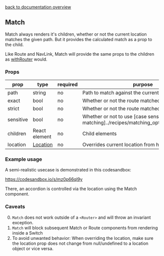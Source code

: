 [back to documentation overview](../readme.md)

## Match

Match always renders it's children, whether or not the current location matches the given path. But it provides the calculated match as a prop to the child.

Like Route and NavLink, Match will provide the same props to the children as [withRouter](../functions/withRouter) would.

### Props

| prop      | type          | required | purpose |
|-----------|---------------|----------|---------|
| path      | string        | no       | Path to match against the current location
| exact     | bool          | no       | Whether or not the route matched [exactly](../recipes/matching_options.md#exact)
| strict    | bool          | no       | Whether or not the route matched [strictly](../recipes/matching_options.md#strict)
| sensitive | bool          | no       | Whether or not to use [case sensitive matching]../recipes/matching_options.md#sensitive)
| children  | React element | no       | Child elements
| location  | [Location](../types/Location.md)| no       | Overrides current location from history for matching

### Example usage

A semi-realistic usecase is demonstrated in this codesandbox:

https://codesandbox.io/s/mz0p66ql9y

There, an accordion is controlled via the location using the Match component.

### Caveats

0. ```Match``` does not work outside of a ```<Router>``` and will throw an invariant exception.
1. ```Match``` will block subsequent Match or Route components from rendering inside a Switch
2. To avoid unwanted behavior: When overriding the location, make sure the location prop does not change from null/undefined to a location object or vice versa.